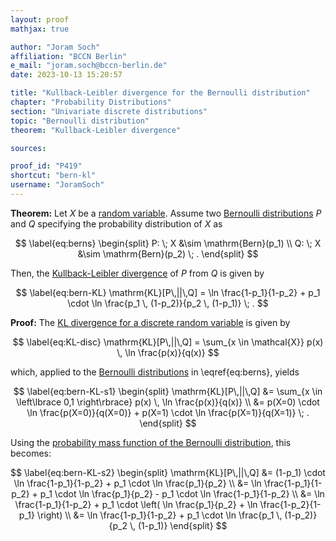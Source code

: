 ```yaml
---
layout: proof
mathjax: true

author: "Joram Soch"
affiliation: "BCCN Berlin"
e_mail: "joram.soch@bccn-berlin.de"
date: 2023-10-13 15:20:57

title: "Kullback-Leibler divergence for the Bernoulli distribution"
chapter: "Probability Distributions"
section: "Univariate discrete distributions"
topic: "Bernoulli distribution"
theorem: "Kullback-Leibler divergence"

sources:

proof_id: "P419"
shortcut: "bern-kl"
username: "JoramSoch"
---
```



**Theorem:** Let $X$ be a [random variable](/D/rvar). Assume two [Bernoulli distributions](/D/bern) $P$ and $Q$ specifying the probability distribution of $X$ as

$$ \label{eq:berns}
\begin{split}
P: \; X &\sim \mathrm{Bern}(p_1) \\
Q: \; X &\sim \mathrm{Bern}(p_2) \; .
\end{split}
$$

Then, the [Kullback-Leibler divergence](/D/kl) of $P$ from $Q$ is given by

$$ \label{eq:bern-KL}
\mathrm{KL}[P\,||\,Q] = \ln \frac{1-p_1}{1-p_2} + p_1 \cdot \ln \frac{p_1 \, (1-p_2)}{p_2 \, (1-p_1)} \; .
$$


**Proof:** The [KL divergence for a discrete random variable](/D/kl) is given by 

$$ \label{eq:KL-disc}
\mathrm{KL}[P\,||\,Q] = \sum_{x \in \mathcal{X}} p(x) \, \ln \frac{p(x)}{q(x)}
$$

which, applied to the [Bernoulli distributions](/D/bern) in \eqref{eq:berns}, yields

$$ \label{eq:bern-KL-s1}
\begin{split}
\mathrm{KL}[P\,||\,Q] &= \sum_{x \in \left\lbrace 0,1 \right\rbrace} p(x) \, \ln \frac{p(x)}{q(x)} \\
&= p(X=0) \cdot \ln \frac{p(X=0)}{q(X=0)} + p(X=1) \cdot \ln \frac{p(X=1)}{q(X=1)} \; .
\end{split}
$$

Using the [probability mass function of the Bernoulli distribution](/P/bern-pmf), this becomes:

$$ \label{eq:bern-KL-s2}
\begin{split}
\mathrm{KL}[P\,||\,Q] &= (1-p_1) \cdot \ln \frac{1-p_1}{1-p_2} + p_1 \cdot \ln \frac{p_1}{p_2} \\
&= \ln \frac{1-p_1}{1-p_2} + p_1 \cdot \ln \frac{p_1}{p_2} - p_1 \cdot \ln \frac{1-p_1}{1-p_2} \\
&= \ln \frac{1-p_1}{1-p_2} + p_1 \cdot \left( \ln \frac{p_1}{p_2} + \ln \frac{1-p_2}{1-p_1} \right) \\
&= \ln \frac{1-p_1}{1-p_2} + p_1 \cdot \ln \frac{p_1 \, (1-p_2)}{p_2 \, (1-p_1)}
\end{split}
$$